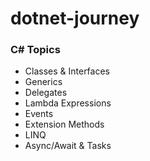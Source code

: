 # dotnet-journey

### C# Topics
- Classes & Interfaces
- Generics
- Delegates
- Lambda Expressions
- Events
- Extension Methods
- LINQ
- Async/Await & Tasks
